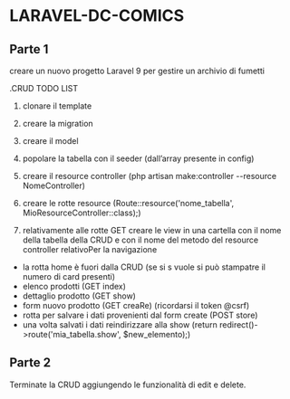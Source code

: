 # LARAVEL-DC-COMICS


## Parte 1


creare un nuovo progetto Laravel 9 per gestire un archivio di fumetti

.CRUD TODO LIST

1. clonare il template

2. creare la migration

3. creare il model

4. popolare la tabella con il seeder (dall’array presente in config)

5. creare il resource controller (php artisan make:controller --resource 
NomeController)

6. creare le rotte resource (Route::resource('nome_tabella', MioResourceController::class);)

7. relativamente alle rotte GET creare  le view in una cartella con il nome della tabella della CRUD e con il nome del metodo del resource controller relativoPer la navigazione

- la rotta home è fuori dalla CRUD (se si s vuole si può stampatre il numero di card presenti)
- elenco prodotti   (GET index)
- dettaglio prodotto (GET show)
- form nuovo prodotto (GET creaRe) (ricordarsi il token @csrf)
- rotta per salvare i dati provenienti dal form create (POST store)
- una volta salvati i dati reindirizzare alla show (return redirect()->route('mia_tabella.show', $new_elemento);)

## Parte 2


Terminate la CRUD aggiungendo le funzionalità di edit e delete.

